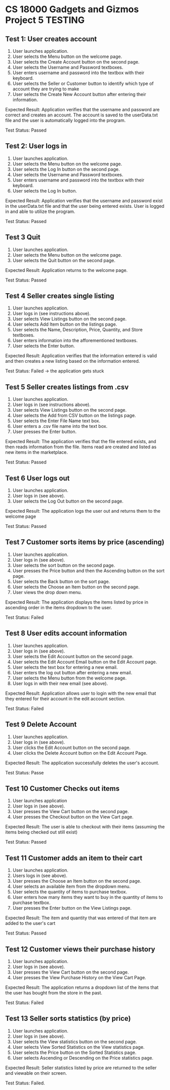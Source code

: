 # CS 18000 Gadgets and Gizmos Project 5 TESTING

## Test 1: User creates account
1. User launches application.
2. User selects the Menu button on the welcome page.
3. User selects the Create Account button on the second page.
4. User selects the Username and Password textboxes.
5. User enters username and password into the textbox with their keyboard.
6. User selects the Seller or Customer button to identify which type of account they are trying to make
7. User selects the Create New Account button after entering their information.

Expected Result: Application verifies that the username and password are correct and creates an account. The account is saved to the userData.txt file and the user is automatically logged into the program.

Test Status: Passed

## Test 2: User logs in
1. User launches application.
2. User selects the Menu button on the welcome page.
3. User selects the Log In button on the second page.
4. User selects the Username and Password textboxes.
5. User enters username and password into the textbox with their keyboard.
6. User selects the Log In button.

Expected Result: Application verifies that the username and password exist in the userData.txt file and that the user being entered exists. User is logged in and able to utilize the program.

Test Status: Passed

## Test 3 Quit
1. User launches application.
2. User selects the Menu button on the welcome page.
3. User selects the Quit button on the second page.

Expected Result: Application returns to the welcome page.

Test Status: Passed

## Test 4 Seller creates single listing
1. User launches application.
2. User logs in (see instructions above).
3. User selects View Listings button on the second page.
4. User selects Add Item button on the listings page.
5. User selects the Name, Description, Price, Quantity, and Store textboxes.
6. User enters information into the afforementioned textboxes.
7. User selects the Enter button.

Expected Result: Application verifies that the information entered is valid and then creates a new listing based on the information entered.

Test Status: Failed -> the application gets stuck

## Test 5 Seller creates listings from .csv
1. User launches application.
2. User logs in (see instructions above).
3. User selects View Listings button on the second page.
4. User selects the Add from CSV button on the listings page.
5. User selects the Enter File Name text box.
6. User enters a .csv file name into the text box.
7. User presses the Enter button.

Expected Result: The application verifies that the file entered exists, and then reads information from the file. Items read are created and listed as new items in the marketplace.

Test Status: Passed

## Test 6 User logs out
1. User launches application.
2. User logs in (see above).
3. User selects the Log Out button on the second page.

Expected Result: The application logs the user out and returns them to the welcome page

Test Status: Passed

## Test 7 Customer sorts items by price (ascending)
1. User launches application.
2. User logs in (see above).
3. User selects the sort button on the second page.
4. User presses the Price button and then the Ascending button on the sort page.
5. User selects the Back button on the sort page.
7. User selects the Choose an Item button on the second page.
8. User views the drop down menu.

Expected Result: The application displays the items listed by price in ascending order in the items dropdown to the user.

Test Status: Failed

## Test 8 User edits account information
1. User launches application.
2. User logs in (see above).
3. User selects the Edit Account button on the second page.
4. User selects the Edit Account Email button on the Edit Account page.
5. User selects the text box for entering a new email.
6. User enters the log out button after entering a new email.
7. User selects the Menu button from the welcome page.
8. User logs in with their new email (see above).

Expected Result: Application allows user to login with the new email that they entered for their account in the edit account section.

Test Status: Failed

## Test 9 Delete Account
1. User launches application.
2. User logs in (see above).
3. User clicks the Edit Account button on the second page.
4. User clicks the Delete Account button on the Edit Account Page.

Expected Result: The application successfully deletes the user's account.

Test Status: Passe

## Test 10 Customer Checks out items
1. User launches application
2. User logs in (see above).
3. User presses the View Cart button on the second page.
4. User presses the Checkout button on the View Cart page.

Expected Result: The user is able to checkout with their items (assuming the items being checked out still exist)

Test Status: Passed

## Test 11 Customer adds an item to their cart
1. User launches application.
2. Users logs in (see above).
3. User presses the Choose an Item button on the second page.
4. User selects an available item from the dropdown menu.
5. User selects the quantity of items to purchase textbox.
6. User enters how many items they want to buy in the quantity of items to purchase textbox.
7. User presses the Enter button on the View Listings page.

Expected Result: The item and quantity that was entered of that item are added to the user's cart

Test Status: Passed

## Test 12 Customer views their purchase history
1. User launches application.
2. User logs in (see above).
3. User presses the View Cart button on the second page.
4. User presses the View Purchase History on the View Cart Page.

Expected Result: The application returns a dropdown list of the items that the user has bought from the store in the past.

Test Status: Failed

## Test 13 Seller sorts statistics (by price)
1. User launches application.
2. User logs in (see above).
3. User selects the View statistics button on the second page.
4. User selects View Sorted Statistics on the View statistics page.
5. User selects the Price button on the Sorted Statistics page.
6. User selects Ascending or Descending on the Price statistics page.

Expected Result: Seller statistics listed by price are returned to the seller and viewable on their screen.

Test Status: Failed.
